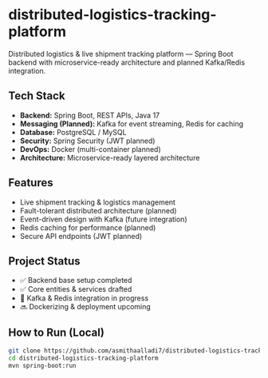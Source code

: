 # distributed-logistics-tracking-platform
Distributed logistics &amp; live shipment tracking platform — Spring Boot backend with microservice-ready architecture and planned Kafka/Redis integration.
## Tech Stack
- **Backend:** Spring Boot, REST APIs, Java 17  
- **Messaging (Planned):** Kafka for event streaming, Redis for caching  
- **Database:** PostgreSQL / MySQL  
- **Security:** Spring Security (JWT planned)  
- **DevOps:** Docker (multi-container planned)
- **Architecture:** Microservice-ready layered architecture

## Features
- Live shipment tracking & logistics management
- Fault-tolerant distributed architecture (planned)
- Event-driven design with Kafka (future integration)
- Redis caching for performance (planned)
- Secure API endpoints (JWT planned)

## Project Status
- ✅ Backend base setup completed
- ✅ Core entities & services drafted
- 🔄 Kafka & Redis integration in progress
- 🔜 Dockerizing & deployment upcoming

## How to Run (Local)
```bash
git clone https://github.com/asmithaalladi7/distributed-logistics-tracking-platform.git
cd distributed-logistics-tracking-platform
mvn spring-boot:run
